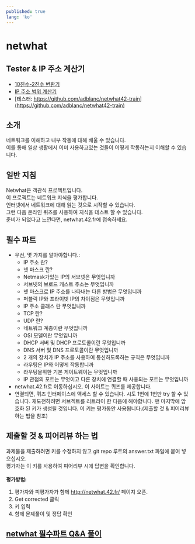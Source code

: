 ```yaml
---
published: true
lang: 'ko'
---
```


# netwhat

## Tester & IP 주소 계산기
* [10진수-2진수 변환기](https://ko.calcuworld.com/%EC%88%98%ED%95%99/2%EC%A7%84%EB%B2%95-%EA%B3%84%EC%82%B0%EA%B8%B0/)
* [IP 주소 범위 계산기](http://jodies.de/ipcalc)
* [테스터: https://github.com/adblanc/netwhat42-train](https://github.com/adblanc/netwhat42-train)

## 소개
네트워크를 이해하고 내부 작동에 대해 배울 수 있습니다.<br>
이를 통해 일상 생활에서 이미 사용하고있는 것들이 어떻게 작동하는지 이해할 수 있습니다.

## 일반 지침
Netwhat은 객관식 프로젝트입니다.<br>
이 프로젝트는 네트워크 지식을 평가합니다.<br>
인터넷에서 네트워크에 대해 읽는 것으로 시작할 수 있습니다.<br>
그런 다음 온라인 퀴즈를 사용하여 지식을 테스트 할 수 있습니다.<br>
준비가 되었다고 느낀다면, netwhat.42.fr에 접속하세요.<br>

## 필수 파트

* 우선, 몇 가지를 알아야합니다.: 
    - IP 주소 란?
    - 넷 마스크 란?
    - Netmask가있는 IP의 서브넷은 무엇입니까
    - 서브넷의 브로드 캐스트 주소는 무엇입니까
    - 넷 마스크로 IP 주소를 나타내는 다른 방법은 무엇입니까
    - 퍼블릭 IP와 프라이빗 IP의 차이점은 무엇입니까
    - IP 주소 클래스 란 무엇입니까
    - TCP 란?
    - UDP 란?
    - 네트워크 계층이란 무엇입니까
    - OSI 모델이란 무엇입니까
    - DHCP 서버 및 DHCP 프로토콜이란 무엇입니까
    - DNS 서버 및 DNS 프로토콜이란 무엇입니까
    - 2 개의 장치가 IP 주소를 사용하여 통신하도록하는 규칙은 무엇입니까
    - 라우팅은 IP와 어떻게 작동합니까
    - 라우팅을위한 기본 게이트웨이는 무엇입니까
    - IP 관점의 포트는 무엇이고 다른 장치에 연결할 때 사용되는 포트는 무엇입니까
* netwhat.42.fr로 이동하십시오. 이 사이트는 퀴즈를 제공합니다.
* 연결되면, 퀴즈 인터페이스에 액세스 할 수 있습니다. 시도 1번에 1번만 try 할 수 있습니다. 재도전하려면 서브젝트를 리트라이 한 다음에 해야합니다. 맨 마지막에 암호화 된 키가 생성될 것입니다. 이 키는 평가동안 사용됩니다.(제출할 것 & 피어리뷰 하는 법을 참조)

## 제출할 것 & 피어리뷰 하는 법
과제물을 제출하려면 키를 수정하지 않고 git repo 루트의 answer.txt 파일에 붙여 넣으십시오.<br>
평가자는 이 키를 사용하여 피어리뷰 시에 답변을 확인합니다.<br>
<br>
**평가방법:**
1. 평가자와 피평가자가 함께 http://netwhat.42.fr/ 페이지 오픈.
2. Get corrected 클릭
3. 키 입력
4. 함께 문제풀이 및 정답 확인

## [netwhat 필수파트 Q&A 풀이](https://yeosong1.github.io/netwhat-%EB%AC%B8%EC%A0%9C%ED%92%80%EC%9D%B4)

